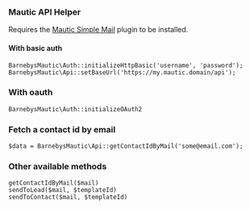 ### Mautic API Helper

Requires the [Mautic Simple Mail](https://github.com/barnebys/MauticSimpleEmailBundle) plugin to be installed.

#### With basic auth

```
BarnebysMautic\Auth::initializeHttpBasic('username', 'password');
BarnebysMautic\Api::setBaseUrl('https://my.mautic.domain/api');
```

### With oauth

```
BarnebysMautic\Auth::initializeOAuth2
```

### Fetch a contact id by email
```
$data = BarnebysMautic\Api::getContactIdByMail('some@email.com');
```

### Other available methods
```
getContactIdByMail($mail)
sendToLead($mail, $templateId)
sendToContact($mail, $templateId)
```